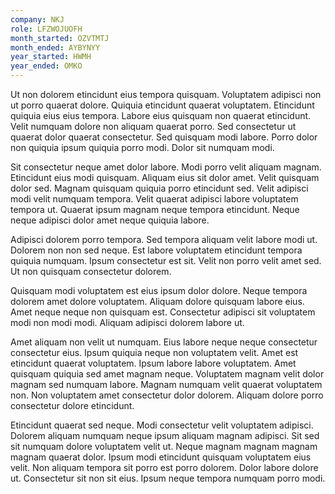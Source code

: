 ```yaml
---
company: NKJ
role: LFZWOJUOFH
month_started: OZVTMTJ
month_ended: AYBYNYY
year_started: HWMH
year_ended: OMKO
---
```


Ut non dolorem etincidunt eius tempora quisquam. Voluptatem adipisci non ut porro quaerat dolore. Quiquia etincidunt quaerat voluptatem. Etincidunt quiquia eius eius tempora. Labore eius quisquam non quaerat etincidunt. Velit numquam dolore non aliquam quaerat porro. Sed consectetur ut quaerat dolor quaerat consectetur. Sed quisquam modi labore. Porro dolor non quiquia ipsum quiquia porro modi. Dolor sit numquam modi.

Sit consectetur neque amet dolor labore. Modi porro velit aliquam magnam. Etincidunt eius modi quisquam. Aliquam eius sit dolor amet. Velit quisquam dolor sed. Magnam quisquam quiquia porro etincidunt sed. Velit adipisci modi velit numquam tempora. Velit quaerat adipisci labore voluptatem tempora ut. Quaerat ipsum magnam neque tempora etincidunt. Neque neque adipisci dolor amet neque quiquia labore.

Adipisci dolorem porro tempora. Sed tempora aliquam velit labore modi ut. Dolorem non non sed neque. Est labore voluptatem etincidunt tempora quiquia numquam. Ipsum consectetur est sit. Velit non porro velit amet sed. Ut non quisquam consectetur dolorem.

Quisquam modi voluptatem est eius ipsum dolor dolore. Neque tempora dolorem amet dolore voluptatem. Aliquam dolore quisquam labore eius. Amet neque neque non quisquam est. Consectetur adipisci sit voluptatem modi non modi modi. Aliquam adipisci dolorem labore ut.

Amet aliquam non velit ut numquam. Eius labore neque neque consectetur consectetur eius. Ipsum quiquia neque non voluptatem velit. Amet est etincidunt quaerat voluptatem. Ipsum labore labore voluptatem. Amet quisquam quiquia sed amet magnam neque. Voluptatem magnam velit dolor magnam sed numquam labore. Magnam numquam velit quaerat voluptatem non. Non voluptatem amet consectetur dolor dolorem. Aliquam dolore porro consectetur dolore etincidunt.

Etincidunt quaerat sed neque. Modi consectetur velit voluptatem adipisci. Dolorem aliquam numquam neque ipsum aliquam magnam adipisci. Sit sed sit numquam dolore voluptatem velit ut. Neque magnam magnam magnam magnam quaerat dolor. Ipsum modi etincidunt quisquam voluptatem eius velit. Non aliquam tempora sit porro est porro dolorem. Dolor labore dolore ut. Consectetur sit non sit eius. Ipsum neque tempora numquam porro modi.
    